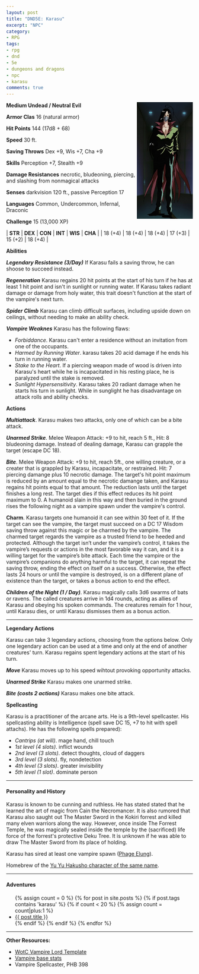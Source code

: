 ```yaml
---
layout: post
title: "DND5E: Karasu"
excerpt: "NPC"
category:
- RPG
tags:
- rpg
- dnd
- 5e
- dungeons and dragons
- npc
- karasu
comments: true
---
```


<a href="http://s1.zerochan.net/Karasu.600.690477.jpg"><img src="/images/dnd/karasu.jpg" style="max-width: 30%; height: auto; float: right"></a>

**Medium Undead / Neutral Evil**

**Armor Clas** 16 (natural armor)

**Hit Points** 144 (17d8 + 68)

**Speed** 30 ft.

**Saving Throws** Dex +9, Wis +7, Cha +9

**Skills** Perception +7, Stealth +9

**Damage Resistances** necrotic, bludeoning, piercing, and slashing from nonmagical attacks

**Senses** darkvision 120 ft., passive Perception 17

**Languages** Common, Undercommon, Infernal, Draconic

**Challenge** 15 (13,000 XP)

| **STR** | **DEX** | **CON** | **INT** | **WIS** | **CHA** |
| 18 (+4) | 18 (+4) | 18 (+4) | 17 (+3) | 15 (+2) | 18 (+4) |

**Abilities**

***Legendary Resistance (3/Day)*** If Karasu fails a saving throw, he can shoose to succeed instead.

***Regeneration*** Karasu regains 20 hit points at the start of his turn if he has at least 1 hit point and isn't in sunlight or running water.  If Karasu takes radiant damage or damage from holy water, this trait doesn't function at the start of the vampire's next turn.

***Spider Climb*** Karasu can climb difficult surfaces, including upside down on ceilings, without needing to make an ability check.

***Vampire Weaknes*** Karasu has the following flaws:

- *Forbiddance*. Karasu can't enter a residence without an invitation from one of the occupants.
- *Harmed by Running Water*. karasu takes 20 acid damage if he ends his turn in running water.
- *Stake to the Heart*. If a piercing weapon made of wood is driven into Karasu's heart while he is incapacitated in his resting place, he is paralyzed until the stake is removed.
- *Sunlight Hypersensitivity*. Karasu takes 20 radiant damage when he starts his turn in sunlight.  While in sunglight he has disadvantage on attack rolls and ability checks.

**Actions**

***Multiattack***.  Karasu makes two attacks, only one of which can be a bite attack.

***Unarmed Strike***. Melee Weapon Attack:  +9 to hit, reach 5 ft., Hit: 8 bludeoning damage.  Instead of dealing damage, Karasu can grapple the target (escape DC 18).

***Bite***. Melee Weapon Attack:  +9 to hit, reach 5ft., one willing creature, or a creater that is grappled by Karasu, incapacitate, or restrained.  Hit: 7 piercing damange plus 10 necrotic damage.  The target's hit point maximum is reduced by an amount equal to the necrotic damange taken, and Karasu regains hit points equal to that amount.  The reduction lasts until the target finishes a long rest.  The target dies if this effect reduces its hit point maximum to 0.  A humanoid slain in this way and then buried in the ground rises the following night as a vampire spawn under the vampire's control.

**Charm**.  Karasu targets one humanoid it can see within 30 feet of it. If the target can see the vampire, the target must succeed on a DC 17 Wisdom saving throw against this magic or be charmed by the vampire. The charmed target regards the vampire as a trusted friend to be heeded and protected. Although the target isn’t under the vampire’s control, it takes the vampire’s requests or actions in the most favorable way it can, and it is a willing target for the vampire’s bite attack. Each time the vampire or the vampire’s companions do anything harmful to the target, it can repeat the saving throw, ending the effect on itself on a success. Otherwise, the effect lasts 24 hours or until the vampire is destroyed, is on a different plane of existence than the target, or takes a bonus action to end the effect.

***Children of the Night (1 / Day)***. Karasu magically calls 3d6 swarms of bats or ravens.  The called creatures arrive in 1d4 rounds, acting as allies of Karasu and obeying his spoken commands.  The creatures remain for 1 hour, until Karasu dies, or until Karasu dismisses them as a bonus action. 

*** ***

**Legendary Actions**

Karasu can take 3 legendary actions, choosing from the options below.  Only one legendary action can be used at a time and only at the end of another creatures' turn.  Karasu regains spent legendary actions at the start of his turn.

***Move*** Karasu moves up to his speed wihtout provoking opportunity attacks.

***Unarmed Strike***  Karasu makes one unarmed strike.

***Bite (costs 2 actions)*** Karasu makes one bite attack.

**Spellcasting**

Karasu is a practitioner of the arcane arts.  He is a 9th-level spellcaster.  His spellcasting ability is Intelligence (spell save DC 15, +7 to hit with spell attachs).  He has the following spells prepared):

- *Cantrips (at will)*. mage hand, chill touch
- *1st level (4 slots)*. inflict wounds
- *2nd level (3 slots)*. detect thoughts, cloud of daggers
- *3rd level (3 slots)*. fly, nondetection
- *4th level (3 slots)*. greater invisibility
- *5th level (1 slot)*. dominate person

---

#### Personality and History

Karasu is known to be cunning and ruthless.  He has stated stated that he learned the art of magic from Cain the Necromancer.  It is also rumored that Karasu also saught out The Master Sword in the Kokiri forrest and killed many elven warriors along the way.  However, once inside The Forrest Temple, he was magically sealed inside the temple by the (sacrificed) life force of the forrest's protective Deku Tree.  It is unknown if he was able to draw The Master Sword from its place of holding.

Karasu has sired at least one vampire spawn ([Phage Elung](http://rockandcode.ga/tags/#phage)).

Homebrew of the [Yu Yu Hakusho character of the same name](http://yuyuhakusho.wikia.com/wiki/Karasu).

<!--
- gets freed by Lolth after she learns of Ellion's worshiping another diety
- Karasu seeking revcenget against Ellion for not getting him out because he was afraid to be usurped as Cain's apprentice
- Lolt also grants Karasu an Atlantian Faerie ring to keep his allegiance
-->

---

#### Adventures

<ul class="posts">
{% assign count = 0 %}
{% for post in site.posts %}
  {% if post.tags contains 'karasu' %}
    {% if count < 20 %}
      {% assign count = count|plus:1 %}
      <div class="post_info">
        <li>
          <a href="{{ post.url }}">{{ post.title }}</a>
        </li>
      </div>
    {% endif %}
  {% endif %}
{% endfor %}
</ul>

---

**Other Resources:**

- [WotC Vampire Lord Template](http://archive.wizards.com/default.asp?x=dnd/mm/20021018a)
- [Vampire base stats](https://chisaipete.github.io/bestiary/creatures/vampire)
- Vampire Spellcaster, PHB 398